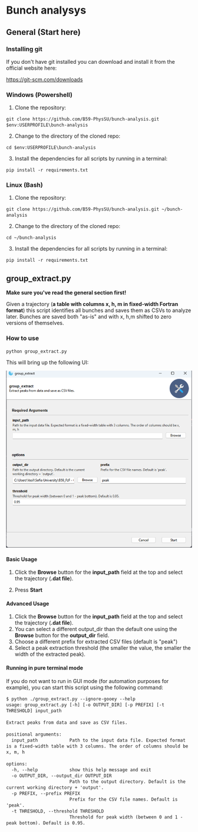 # Bunch analysys

## General (Start here)

### Installing git

If you don't have git installed you can download and install it from the official
website here:

https://git-scm.com/downloads

### Windows (Powershell)

1. Clone the repository:

```shell
git clone https://github.com/B59-PhysSU/bunch-analysis.git $env:USERPROFILE\bunch-analysis
```

2. Change to the directory of the cloned repo:

```shell
cd $env:USERPROFILE\bunch-analysis
```

3. Install the dependencies for all scripts by running in a terminal:

```shell
pip install -r requirements.txt
```

### Linux (Bash)

1. Clone the repository:

```shell
git clone https://github.com/B59-PhysSU/bunch-analysis.git ~/bunch-analysis
```

2. Change to the directory of the cloned repo:

```shell
cd ~/bunch-analysis
```

3. Install the dependencies for all scripts by running in a terminal:

```shell
pip install -r requirements.txt
```

## group_extract.py

**Make sure you've read the general section first!**

Given a trajectory (**a table with columns x, h, m in fixed-width Fortran format**)
this script identifies all bunches and saves them as CSVs to analyze later.
Bunches are saved both "as-is" and with x, h,m shifted to zero versions
of themselves.

### How to use

```shell
python group_extract.py
```

This will bring up the following UI:


![Group extract GUI](static/group_extract.png)


#### Basic Usage

1. Click the **Browse** button for the **input_path** field at the top and select the trajectory (**.dat file**).

2. Press **Start**

#### Advanced Usage

1. Click the **Browse** button for the **input_path** field at the top and select the trajectory (**.dat file**).
2. You can select a different output_dir than the default one using the **Browse** button for the **output_dir** field.
3. Choose a different prefix for extracted CSV files (default is "peak")
4. Select a peak extraction threshold (the smaller the value, the smaller the width of the extracted peak).


#### Running in pure terminal mode

If you do not want to run in GUI mode (for automation purposes for example), you can start this script
using the following command:

```shell
$ python ./group_extract.py --ignore-gooey --help
usage: group_extract.py [-h] [-o OUTPUT_DIR] [-p PREFIX] [-t THRESHOLD] input_path

Extract peaks from data and save as CSV files.

positional arguments:
  input_path            Path to the input data file. Expected format is a fixed-width table with 3 columns. The order of columns should be x, m, h

options:
  -h, --help            show this help message and exit
  -o OUTPUT_DIR, --output_dir OUTPUT_DIR
                        Path to the output directory. Default is the current working directory + 'output'.
  -p PREFIX, --prefix PREFIX
                        Prefix for the CSV file names. Default is 'peak'.
  -t THRESHOLD, --threshold THRESHOLD
                        Threshold for peak width (between 0 and 1 - peak bottom). Default is 0.95.
```
